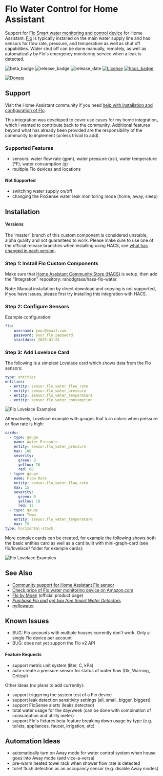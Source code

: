 # Flo Water Control for Home Assistant

Support for [Flo Smart water monitoring and control device](https://amzn.to/2WBn8tW?tag=rynoshark-20) for Home Assistant. [Flo](https://meetflo.com) is typically installed on the main water supply line and has sensors for flow rate, pressure, and temperature as well as shut off capabilities. Water shut off can be done manually, remotely, as well as automatically by Flo's emergency monitoring service when a leak is detected.

![beta_badge](https://img.shields.io/badge/maturity-Beta-yellow.png)
![release_badge](https://img.shields.io/github/v/release/rsnodgrass/hass-flo-water.svg)
![release_date](https://img.shields.io/github/release-date/rsnodgrass/hass-flo-water.svg)
[![License](https://img.shields.io/badge/License-Apache%202.0-blue.svg)](https://opensource.org/licenses/Apache-2.0)
[![hacs_badge](https://img.shields.io/badge/HACS-Default-orange.svg)](https://github.com/custom-components/hacs)

[![Donate](https://img.shields.io/badge/Donate-PayPal-green.svg)](https://www.paypal.com/cgi-bin/webscr?cmd=_donations&business=WREP29UDAMB6G)

## Support

Visit the Home Assistant community if you need [help with installation and configuration of Flo](https://community.home-assistant.io/t/flo-smart-water-leak-detector/119532).

This integration was developed to cover use cases for my home integration, which I wanted to contribute back to the community. Additional features beyond what has already been provided are the responsibility of the community to implement (unless trivial to add).

### Supported Features

- sensors: water flow rate (gpm), water pressure (psi), water temperature (&deg;F), water consumption (g)
- multiple Flo devices and locations

#### Not Supported

- switching water supply on/off
- changing the FloSense water leak monitoring mode (home, away, sleep)

## Installation

#### Versions

The 'master' branch of this custom component is considered unstable, alpha quality and not guaranteed to work.
Please make sure to use one of the official release branches when installing using HACS, see [what has changed in each version](https://github.com/rsnodgrass/hass-flo-water/releases).

### Step 1: Install Flo Custom Components

Make sure that [Home Assistant Community Store (HACS)](https://github.com/custom-components/hacs) is setup, then add the "Integration" repository: rsnodgrass/hass-flo-water.

Note: Manual installation by direct download and copying is not supported, if you have issues, please first try installing this integration with HACS.

### Step 2: Configure Sensors

Example configuration:

```yaml
flo:
    username: your@email.com
    password: your_flo_password
    startdate: 2020-01-01
```

### Step 3: Add Lovelace Card

The following is a simplest Lovelace card which shows data from the Flo sensors:

```yaml
type: entities
entities:
  - entity: sensor.flo_water_flow_rate
  - entity: sensor.flo_water_pressure
  - entity: sensor.flo_water_temperature
  - entity: sensor.flo_water_consumption
```

![Flo Lovelace Examples](https://github.com/rsnodgrass/hass-flo-water/blob/master/lovelace/entities.png?raw=true)

Alternatively, Lovelace example with gauges that turn colors when pressure or flow rate is high:

```yaml
cards:
  - type: gauge
    name: Water Pressure
    entity: sensor.flo_water_pressure
    max: 100
    severity:
      green: 0
      yellow: 70
      red: 80
  - type: gauge
    name: Flow Rate
    entity: sensor.flo_water_flow_rate
    max: 15
    severity:
      green: 0
      yellow: 10
      red: 12
  - type: gauge
    name: Temp
    entity: sensor.flo_water_temperature
    max: 75
type: horizontal-stack
```

More complex cards can be created, for example the following shows both the basic entities card as well as a card built with mini-graph-card (see flo/lovelace/ folder for example cards):

![Flo Lovelace Examples](https://github.com/rsnodgrass/hass-flo-water/blob/master/lovelace/mini-graph.png?raw=true)

## See Also

* [Community support for Home Assistant Flo sensor](https://community.home-assistant.io/t/flo-smart-water-leak-detector/119532)
* [Check price of Flo water monitoring device on Amazon.com](https://amzn.to/2WBn8tW?tag=rynoshark-20)
* [Flo by Moen](https://meetflo.com) (official product page)
* *[Purchase Flo and get two free Smart Water Detectors](https://l.facebook.com/l.php?u=http%3A%2F%2Ffbuy.me%2Fo7V9I%3Ffbm%3D16505%26fbclid%3DIwAR15JOQdK5VYZpQqKkmFcMrWIKDe8XyR4ecrEYU2ZWiBzT08GwSxVCzq7sA&h=AT1QzphEpsIm7u4bgH8j1mtOifoyCHenHjndQvsD1D2d7o3FD8Xni24PYC59NA3lhKrZGHUWA6R2BIdzvqCM_Zt5x6kgmKxeBI36p5W0gAgi4bKaYj6kjgRMTxpARYJEJaGpvzw&__tn__=H-R&c[0]=AT33dWStfMtxxLDbsvLiMQ7_USqTAwNn1AZpODVitM-88PyL-dNPwrBGjc-taRETr07nikaNpoOlmPclmak0KlONJjlG3z-ijZJRVZEE1Vhzkrkij_XXCGsTzRnwA_57qIJAiRsQCZmviPXt865_Zpv-VkNGu3tv3h9yMZL_tncm8w1Z)*
* [pyflowater](https://github.com/rsnodgrass/pyflowater)

## Known Issues

* BUG: Flo accounts with multiple houses currently don't work. Only a single Flo device per account
* BUG: does not yet support the Flo v2 API

#### Feature Requests

- support metric unit system (liter, C, kPa)
- auto-create a pressure sensor for status of water flow (Ok, Warning, Critical)

Other ideas (no plans to add currently):

- support triggering the system test of a Flo device
- support leak detection sensitivity settings (all, small, bigger, biggest)
- support FloSense alerts (leaks detected)
- total water usage for the day/week (can be done with combination of consumption and utility meter)
- support Flo's fixtures beta feature breaking down usage by type (e.g. toilets, appliances, faucet, irrigation, etc)

## Automation Ideas

- automatically turn on Away mode for water control system when house goes into Away mode (and vice-a-versa)
- pre-warm heated towel rack when shower flow rate is detected
- toilet flush detection as an occupancy sensor (e.g. disable Away modes)

